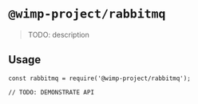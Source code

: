 # `@wimp-project/rabbitmq`

> TODO: description

## Usage

```
const rabbitmq = require('@wimp-project/rabbitmq');

// TODO: DEMONSTRATE API
```

